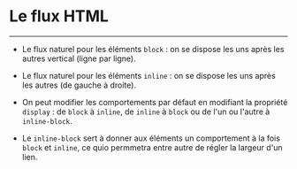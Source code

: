 # Le flux HTML

---

- Le flux naturel pour les éléments `block` : on se dispose les uns après les autres vertical (ligne par ligne).
- Le flux naturel pour les éléments `inline` : on se dispose les uns après les autres (de gauche à droite).

- On peut modifier les comportements par défaut en modifiant la propriété `display` : de `block` à `inline`, de `inline` à `block` ou de l'un ou l'autre à `inline-block`.

- Le `inline-block` sert à donner aux éléments un comportement à la fois `block` et `inline`, ce quio permmetra entre autre de régler la largeur d'un lien.
